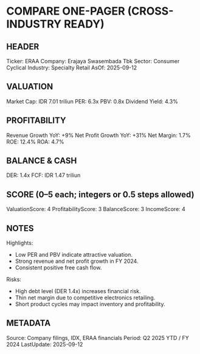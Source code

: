 # COMPARE ONE-PAGER (CROSS-INDUSTRY READY)

## HEADER
Ticker: ERAA
Company: Erajaya Swasembada Tbk
Sector: Consumer Cyclical
Industry: Specialty Retail
AsOf: 2025-09-12

## VALUATION
Market Cap: IDR 7.01 triliun
PER: 6.3x
PBV: 0.8x
Dividend Yield: 4.3%

## PROFITABILITY
Revenue Growth YoY: +9%
Net Profit Growth YoY: +31%
Net Margin: 1.7%
ROE: 12.4%
ROA: 4.7%

## BALANCE & CASH
DER: 1.4x
FCF: IDR 1.47 triliun

## SCORE (0–5 each; integers or 0.5 steps allowed)
ValuationScore: 4
ProfitabilityScore: 3
BalanceScore: 3
IncomeScore: 4

## NOTES
Highlights:
- Low PER and PBV indicate attractive valuation.
- Strong revenue and net profit growth in FY 2024.
- Consistent positive free cash flow.

Risks:
- High debt level (DER 1.4x) increases financial risk.
- Thin net margin due to competitive electronics retailing.
- Short product cycles may impact inventory and profitability.

## METADATA
Source: Company filings, IDX, ERAA financials
Period: Q2 2025 YTD / FY 2024
LastUpdate: 2025-09-12